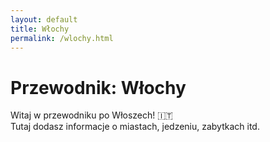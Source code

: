 ```yaml
---
layout: default
title: Włochy
permalink: /wlochy.html
---
```


# Przewodnik: Włochy

Witaj w przewodniku po Włoszech! 🇮🇹  
Tutaj dodasz informacje o miastach, jedzeniu, zabytkach itd.
